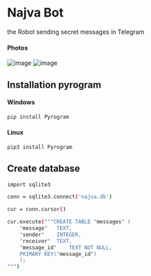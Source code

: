 # Najva Bot
the Robot sending secret messages in Telegram

#### Photos
![image](https://user-images.githubusercontent.com/62441713/120935749-7b334700-c719-11eb-8845-17300b1c3864.png)
![image](https://user-images.githubusercontent.com/62441713/120935630-fa744b00-c718-11eb-8e9d-663e34e04918.png)

## Installation pyrogram
#### Windows
```bash
pip install Pyrogram
```
#### Linux
```bash
pip3 install Pyrogram
```
## Create database
```bash
import sqlite3

conn = sqlite3.connect('najva.db')

cur = conn.cursor()

cur.execute("""CREATE TABLE "messages" (
	"message"	TEXT,
	"sender"	INTEGER,
	"receiver"	TEXT,
	"message_id"	TEXT NOT NULL,
	PRIMARY KEY("message_id")
    );
""")
```
